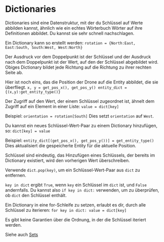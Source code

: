 # Dictionaries
Dictionaries sind eine Datenstruktur, mit der du Schlüssel auf Werte abbilden kannst, ähnlich wie ein echtes Wörterbuch Wörter auf ihre Definitionen abbildet. Du kannst sie sehr schnell nachschlagen.

Ein Dictionary kann so erstellt werden:
`rotation = {North:East, East:South, South:West, West:North}`

Der Ausdruck vor dem Doppelpunkt ist der Schlüssel und der Ausdruck nach dem Doppelpunkt ist der Wert, auf den der Schlüssel abgebildet wird. Obiges Dictionary bildet jede Richtung auf die Richtung zu ihrer rechten Seite ab.

Hier ist noch eins, das die Position der Drone auf die Entity abbildet, die sie überfliegt.
`x, y = get_pos_x(), get_pos_y() entity_dict = {(x,y):get_entity_type()}`

Der Zugriff auf den Wert, der einem Schlüssel zugeordnet ist, ähnelt dem Zugriff auf ein Element in einer Liste:
`value = dict[key]`

Beispiel:
`orientation = rotation[South]`
Dies setzt `orientation` auf `West`.

Du kannst ein neues Schlüssel-Wert-Paar zu einem Dictionary hinzufügen, so:
`dict[key] = value`

Beispiel:
`entity_dict[(get_pos_x(), get_pos_y())] = get_entity_type()`
Dies aktualisiert die gespeicherte Entity für die aktuelle Position.

Schlüssel sind eindeutig, das Hinzufügen eines Schlüssels, der bereits im Dictionary existiert, wird den vorherigen Wert überschreiben.

Verwende `dict.pop(key)`, um ein Schlüssel-Wert-Paar aus `dict` zu entfernen.

`key in dict` ergibt `True`, wenn `key` ein Schlüssel im `dict` ist, und `False` andernfalls. Du kannst also `if key in dict:` verwenden, um zu überprüfen, ob `dict` den Schlüssel enthält.

Ein Dictionary in eine for-Schleife zu setzen, erlaubt es dir, durch alle Schlüssel zu iterieren:
`for key in dict: value = dict[key]`

Es gibt keine Garantien über die Ordnung, in der die Schlüssel iteriert werden.

Siehe auch [Sets](docs/scripting/sets.md)